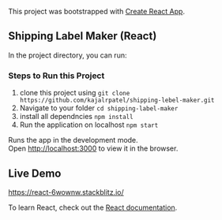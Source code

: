 This project was bootstrapped with [Create React App](https://github.com/facebook/create-react-app).

## Shipping Label Maker (React)

In the project directory, you can run:

### Steps to Run this Project

1. clone this project using `git clone https://github.com/kajalrpatel/shipping-lebel-maker.git`
2. Navigate to your folder `cd shipping-label-maker`
3. install all dependncies `npm install`
4. Run the application on localhost `npm start`

Runs the app in the development mode.<br />
Open [http://localhost:3000](http://localhost:3000) to view it in the browser.



## Live Demo

https://react-6wownw.stackblitz.io/

To learn React, check out the [React documentation](https://reactjs.org/).


